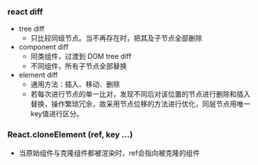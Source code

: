 ### react diff
* tree diff
  * 只比较同级节点。当不再存在时，把其及子节点全部删除
* component diff
  * 同类组件，过渡到 DOM tree diff
  * 不同组件，所有子节点全部替换
* element diff
  * 通用方法：插入、移动、删除
  * 若每次进行节点的单一比对，发现不同后对该位置的节点进行删除和插入替换，操作繁琐冗余，故采用节点位移的方法进行优化，同层节点用唯一key值进行区分。

### React.cloneElement (ref, key ...)
* 当原始组件与克隆组件都被渲染时，ref会指向被克隆的组件